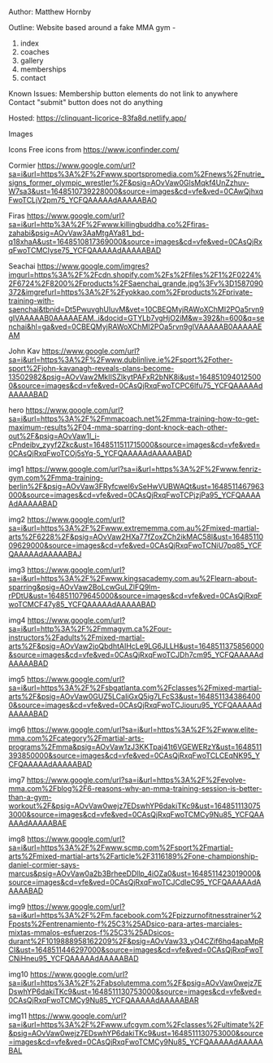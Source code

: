 Author: Matthew Hornby

Outline:
Website based around a fake MMA gym -
1. index
2. coaches
3. gallery
4. memberships
5. contact

Known Issues:
Membership button elements do not link to anywhere
Contact "submit" button does not do anything

Hosted: https://clinquant-licorice-83fa8d.netlify.app/

Images

Icons
Free icons from https://www.iconfinder.com/

Cormier
https://www.google.com/url?sa=i&url=https%3A%2F%2Fwww.sportspromedia.com%2Fnews%2Fnutrie_signs_former_olympic_wrestler%2F&psig=AOvVaw0GlsMqkf4UnZzhuv-W7sa3&ust=1648510739228000&source=images&cd=vfe&ved=0CAwQjhxqFwoTCLjV2pm75_YCFQAAAAAdAAAAABAO

Firas
https://www.google.com/url?sa=i&url=http%3A%2F%2Fwww.killingbuddha.co%2Ffiras-zahabi&psig=AOvVaw3AaMtgAYa81_bd-q18xhaA&ust=1648510817369000&source=images&cd=vfe&ved=0CAsQjRxqFwoTCMCIyse75_YCFQAAAAAdAAAAABAD

Seachai
https://www.google.com/imgres?imgurl=https%3A%2F%2Fcdn.shopify.com%2Fs%2Ffiles%2F1%2F0224%2F6724%2F8200%2Fproducts%2FSaenchai_grande.jpg%3Fv%3D1587090372&imgrefurl=https%3A%2F%2Fyokkao.com%2Fproducts%2Fprivate-training-with-saenchai&tbnid=Dt5PwuvghUIuvM&vet=10CBEQMyjRAWoXChMI2POa5rvn9gIVAAAAAB0AAAAAEAM..i&docid=GTYLb7vgHjO2iM&w=392&h=600&q=senchai&hl=ga&ved=0CBEQMyjRAWoXChMI2POa5rvn9gIVAAAAAB0AAAAAEAM

John Kav
https://www.google.com/url?sa=i&url=https%3A%2F%2Fwww.dublinlive.ie%2Fsport%2Fother-sport%2Fjohn-kavanagh-reveals-plans-become-13502982&psig=AOvVaw2MkIISZlkytPAFxR2bNK8i&ust=1648510940125000&source=images&cd=vfe&ved=0CAsQjRxqFwoTCPC6lfu75_YCFQAAAAAdAAAAABAD

hero
https://www.google.com/url?sa=i&url=https%3A%2F%2Fmmacoach.net%2Fmma-training-how-to-get-maximum-results%2F04-mma-sparring-dont-knock-each-other-out%2F&psig=AOvVaw1I_i-cPndeibv_zyyf2Zkc&ust=1648511511715000&source=images&cd=vfe&ved=0CAsQjRxqFwoTCOj5sYq-5_YCFQAAAAAdAAAAABAD

img1
https://www.google.com/url?sa=i&url=https%3A%2F%2Fwww.fenriz-gym.com%2Fmma-training-berlin%2F&psig=AOvVaw3FRyfcweI6vSeHwVUBWAQt&ust=1648511467963000&source=images&cd=vfe&ved=0CAsQjRxqFwoTCPjzjPa95_YCFQAAAAAdAAAAABAD

img2
https://www.google.com/url?sa=i&url=https%3A%2F%2Fwww.extrememma.com.au%2Fmixed-martial-arts%2F6228%2F&psig=AOvVaw2HXa77fZoxZCh2ikMAC58l&ust=1648511009629000&source=images&cd=vfe&ved=0CAsQjRxqFwoTCNiU7pq85_YCFQAAAAAdAAAAABAJ

img3
https://www.google.com/url?sa=i&url=https%3A%2F%2Fwww.kingsacademy.com.au%2Flearn-about-sparring&psig=AOvVaw2BoLcwGuLZlFQ9Im-rPDtU&ust=1648511079645000&source=images&cd=vfe&ved=0CAsQjRxqFwoTCMCF47y85_YCFQAAAAAdAAAAABAD

img4
https://www.google.com/url?sa=i&url=http%3A%2F%2Fmmagym.ca%2Four-instructors%2Fadults%2Fmixed-martial-arts%2F&psig=AOvVaw2joQbdhtAIHcLe9LG6JLLH&ust=1648511375856000&source=images&cd=vfe&ved=0CAsQjRxqFwoTCJDh7cm95_YCFQAAAAAdAAAAABAD

img5
https://www.google.com/url?sa=i&url=https%3A%2F%2Fsbgatlanta.com%2Fclasses%2Fmixed-martial-arts%2F&psig=AOvVaw0GUZ5LCaIiGxQ5ig7LFcS3&ust=1648511343864000&source=images&cd=vfe&ved=0CAsQjRxqFwoTCJiouru95_YCFQAAAAAdAAAAABAD

img6
https://www.google.com/url?sa=i&url=https%3A%2F%2Fwww.elite-mma.com%2Fcategory%2Fmartial-arts-programs%2Fmma&psig=AOvVaw1zJ3KKTpaj41t6VGEWERzY&ust=1648511393850000&source=images&cd=vfe&ved=0CAsQjRxqFwoTCLCEqNK95_YCFQAAAAAdAAAAABAD

img7
https://www.google.com/url?sa=i&url=https%3A%2F%2Fevolve-mma.com%2Fblog%2F6-reasons-why-an-mma-training-session-is-better-than-a-gym-workout%2F&psig=AOvVaw0wejz7EDswhYP6dakiTKc9&ust=1648511130753000&source=images&cd=vfe&ved=0CAsQjRxqFwoTCMCy9Nu85_YCFQAAAAAdAAAAABAE

img8
https://www.google.com/url?sa=i&url=https%3A%2F%2Fwww.scmp.com%2Fsport%2Fmartial-arts%2Fmixed-martial-arts%2Farticle%2F3116189%2Fone-championship-daniel-cormier-says-marcus&psig=AOvVaw0a2b3BrheeDDllp_4iOZa0&ust=1648511423019000&source=images&cd=vfe&ved=0CAsQjRxqFwoTCJCdleC95_YCFQAAAAAdAAAAABAD

img9
https://www.google.com/url?sa=i&url=https%3A%2F%2Fm.facebook.com%2Fpizzurnofitnesstrainer%2Fposts%2Fentrenamiento-f%25C3%25ADsico-para-artes-marciales-mixtas-mmalos-esfuerzos-f%25C3%25ADsicos-durant%2F1019888958162209%2F&psig=AOvVaw33_yO4CZif6hq4apaMpRCI&ust=1648511446297000&source=images&cd=vfe&ved=0CAsQjRxqFwoTCNiHneu95_YCFQAAAAAdAAAAABAD

img10
https://www.google.com/url?sa=i&url=https%3A%2F%2Fabsolutemma.com%2F&psig=AOvVaw0wejz7EDswhYP6dakiTKc9&ust=1648511130753000&source=images&cd=vfe&ved=0CAsQjRxqFwoTCMCy9Nu85_YCFQAAAAAdAAAAABAR

img11
https://www.google.com/url?sa=i&url=https%3A%2F%2Fwww.ufcgym.com%2Fclasses%2Fultimate%2F&psig=AOvVaw0wejz7EDswhYP6dakiTKc9&ust=1648511130753000&source=images&cd=vfe&ved=0CAsQjRxqFwoTCMCy9Nu85_YCFQAAAAAdAAAAABAL
